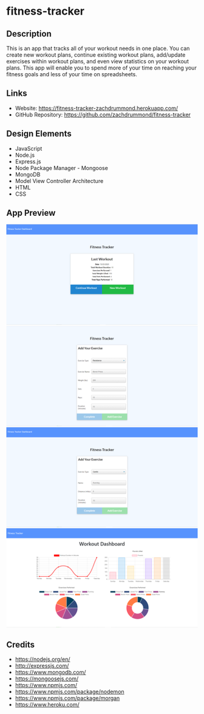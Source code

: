 # fitness-tracker

## Description
This is an app that tracks all of your workout needs in one place. You can create new workout plans, continue existing workout plans, add/update exercises within workout plans, and even view statistics on your workout plans. This app will enable you to spend more of your time on reaching your fitness goals and less of your time on spreadsheets.

## Links
* Website: https://fitness-tracker-zachdrummond.herokuapp.com/
* GitHub Repository: https://github.com/zachdrummond/fitness-tracker

## Design Elements
* JavaScript
* Node.js
* Express.js
* Node Package Manager - Mongoose
* MongoDB
* Model View Controller Architecture
* HTML
* CSS

## App Preview
![Home](./public/images/Home.png)
![Add Resistance Exercise](./public/images/AddResistanceExercise.png)
![Add Cardio Exercise](./public/images/AddCardioExercise.png)
![Dashboard](./public/images/Dashboard.png)

## Credits
* https://nodejs.org/en/
* http://expressjs.com/
* https://www.mongodb.com/
* https://mongoosejs.com/
* https://www.npmjs.com/
* https://www.npmjs.com/package/nodemon
* https://www.npmjs.com/package/morgan
* https://www.heroku.com/